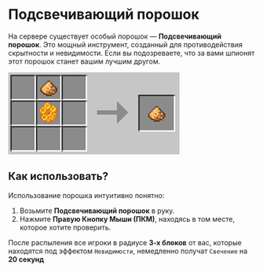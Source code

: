 # Подсвечивающий порошок

На сервере существует особый порошок — **Подсвечивающий порошок**. 
Это мощный инструмент, созданный для противодействия скрытности и невидимости. 
Если вы подозреваете, что за вами шпионят этот порошок станет вашим лучшим другом.

![СтраниПарашок](./public/poroshok.webp)

## Как использовать?

Использование порошка интуитивно понятно:

1.  Возьмите **Подсвечивающий порошок** в руку.
2.  Нажмите **Правую Кнопку Мыши (ПКМ)**, находясь в том месте, которое хотите проверить.

После распыления все игроки в радиусе **3-х блоков** от вас, которые находятся под эффектом `Невидимости`, немедленно получат `Свечение` на **20 секунд**